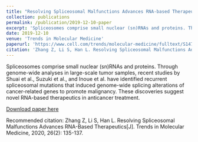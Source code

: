```yaml
---
title: "Resolving Spliceosomal Malfunctions Advances RNA-based Therapeutics"
collection: publications
permalink: /publication/2019-12-10-paper
excerpt: 'Spliceosomes comprise small nuclear (sn)RNAs and proteins. Through genome-wide analyses in large-scale tumor samples, recent studies by Shuai et al., Suzuki et al., and Inoue et al. have identified recurrent spliceosomal mutations that induced genome-wide splicing alterations of cancer-related genes to promote malignancy. These discoveries suggest novel RNA-based therapeutics in anticancer treatment.'
date: 2019-12-10
venue: 'Trends in Molecular Medicine'
paperurl: 'https://www.cell.com/trends/molecular-medicine/fulltext/S1471-4914(19)30301-6'
citation: 'Zhang Z, Li S, Han L. Resolving Spliceosomal Malfunctions Advances RNA-Based Therapeutics[J]. Trends in Molecular Medicine, 2020, 26(2): 135-137.'
---
```

Spliceosomes comprise small nuclear (sn)RNAs and proteins. Through genome-wide analyses in large-scale tumor samples, recent studies by Shuai et al., Suzuki et al., and Inoue et al. have identified recurrent spliceosomal mutations that induced genome-wide splicing alterations of cancer-related genes to promote malignancy. These discoveries suggest novel RNA-based therapeutics in anticancer treatment.

[Download paper here](https://www.sciencedirect.com/science/article/pii/S1471491419303016/pdfft?md5=d0a6582543a56cee4b6d0d97e918ea57&pid=1-s2.0-S1471491419303016-main.pdf)

Recommended citation: Zhang Z, Li S, Han L. Resolving Spliceosomal Malfunctions Advances RNA-Based Therapeutics[J]. Trends in Molecular Medicine, 2020, 26(2): 135-137.
